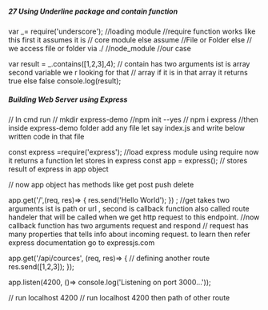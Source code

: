 ##### 27 Using Underline package and contain function 

var _= require('underscore'); //loading module
//require function works like this first it assumes it is
// core module else assume
//File or Folder else // we access file or folder via ./
//node_module   //our case

var result = _.contains([1,2,3],4); // contain has two arguments ist is array second variable we r looking for that
// array if it is in that array it returns true else false
console.log(result);



 ##### Building Web Server using Express
 
 // In cmd run
// mkdir express-demo
//npm init --yes
// npm i express
//then inside express-demo folder add any file let say index.js and write below written code in that file




const express =require('express'); //load express module using require now it returns a function let stores in express 
const app = express(); // stores result of express in app object

// now app object has methods like get post push delete

app.get('/',(req, res)=> {
  res.send('Hello World');
}) ;   //get takes two arguments ist is path or url , second is callback function also called route handeler that will be called when we get http request to this endpoint.
 //now callback function has two arguments request and respond
// request has many properties that tells info about incoming request. to learn then refer express documentation go to expressjs.com

app.get('/api/cources', (req, res)=>
{               // defining another route
   res.send([1,2,3]);
});

app.listen(4200, ()=> console.log('Listening on port 3000...'));

// run localhost 4200
// run localhost 4200 then path of other route
